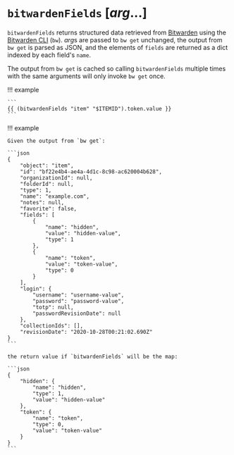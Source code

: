 # `bitwardenFields` [*arg*...]

`bitwardenFields` returns structured data retrieved from
[Bitwarden](https://bitwarden.com) using the [Bitwarden
CLI](https://bitwarden.com/help/cli) (`bw`). *arg*s are passed to `bw get`
unchanged, the output from `bw get` is parsed as JSON, and the elements of
`fields` are returned as a dict indexed by each field's `name`.

The output from `bw get` is cached so calling `bitwardenFields` multiple times
with the same arguments will only invoke `bw get` once.

!!! example

    ```
    {{ (bitwardenFields "item" "$ITEMID").token.value }}
    ```

!!! example

    Given the output from `bw get`:

    ```json
    {
        "object": "item",
        "id": "bf22e4b4-ae4a-4d1c-8c98-ac620004b628",
        "organizationId": null,
        "folderId": null,
        "type": 1,
        "name": "example.com",
        "notes": null,
        "favorite": false,
        "fields": [
            {
                "name": "hidden",
                "value": "hidden-value",
                "type": 1
            },
            {
                "name": "token",
                "value": "token-value",
                "type": 0
            }
        ],
        "login": {
            "username": "username-value",
            "password": "password-value",
            "totp": null,
            "passwordRevisionDate": null
        },
        "collectionIds": [],
        "revisionDate": "2020-10-28T00:21:02.690Z"
    }
    ```

    the return value if `bitwardenFields` will be the map:

    ```json
    {
        "hidden": {
            "name": "hidden",
            "type": 1,
            "value": "hidden-value"
        },
        "token": {
            "name": "token",
            "type": 0,
            "value": "token-value"
        }
    }
    ```
